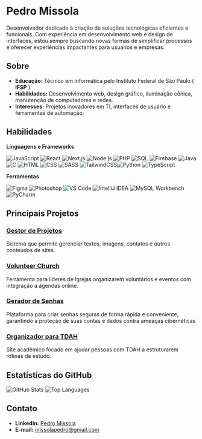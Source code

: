 # Pedro Missola

Desenvolvedor dedicado à criação de soluções tecnológicas eficientes e funcionais. Com experiência em desenvolvimento web e design de interfaces, estou sempre buscando novas formas de simplificar processos e oferecer experiências impactantes para usuários e empresas.

## Sobre

* **Educação:** Técnico em Informática pelo Instituto Federal de São Paulo ( **IFSP** ).
* **Habilidades:** Desenvolvimento web, design gráfico, iluminação cênica, manutenção de computadores e redes.
* **Interesses:** Projetos inovadores em TI, interfaces de usuário e ferramentas de automação.

## Habilidades

**Linguagens e Frameworks**

![JavaScript](https://img.shields.io/badge/JavaScript-F7DF1E?style=flat-square&logo=javascript&logoColor=black) ![React](https://img.shields.io/badge/React-61DAFB?style=flat-square&logo=react&logoColor=black) ![Next.js](https://img.shields.io/badge/Next.js-000000?style=flat-square&logo=next.js&logoColor=white) ![Node.js](https://img.shields.io/badge/Node.js-339933?style=flat-square&logo=node.js&logoColor=white) ![PHP](https://img.shields.io/badge/PHP-777BB4?style=flat-square&logo=php&logoColor=white) ![SQL](https://img.shields.io/badge/SQL-003B57?style=flat-square&logo=microsoft-sql-server&logoColor=white) ![Firebase](https://img.shields.io/badge/Firebase-FFCA28?style=flat-square&logo=firebase&logoColor=black) ![Java](https://img.shields.io/badge/Java-007396?style=flat-square&logo=java&logoColor=white) ![C](https://img.shields.io/badge/C-A8B9CC?style=flat-square&logo=c&logoColor=black) ![HTML](https://img.shields.io/badge/HTML-E34F26?style=flat-square&logo=html5&logoColor=white) ![CSS](https://img.shields.io/badge/CSS-1572B6?style=flat-square&logo=css3&logoColor=white) ![SASS](https://img.shields.io/badge/SASS-CC6699?style=flat-square&logo=sass&logoColor=white) ![TailwindCSS](https://img.shields.io/badge/TailwindCSS-06B6D4?style=flat-square&logo=tailwind-css&logoColor=white)![Python](https://img.shields.io/badge/Python-3776AB?style=flat-square&logo=python&logoColor=white)
![TypeScript](https://img.shields.io/badge/TypeScript-3178C6?style=flat-square&logo=typescript&logoColor=white)

**Ferramentas**

![Figma](https://img.shields.io/badge/Figma-F24E1E?style=flat-square&logo=figma&logoColor=white) ![Photoshop](https://img.shields.io/badge/Photoshop-31A8FF?style=flat-square&logo=adobe-photoshop&logoColor=black) ![VS Code](https://img.shields.io/badge/VS%20Code-007ACC?style=flat-square&logo=visual-studio-code&logoColor=white) ![IntelliJ IDEA](https://img.shields.io/badge/IntelliJ%20IDEA-000000?style=flat-square&logo=intellij-idea&logoColor=white) ![MySQL Workbench](https://img.shields.io/badge/MySQL%20Workbench-4479A1?style=flat-square&logo=mysql&logoColor=white) ![PyCharm](https://img.shields.io/badge/PyCharm-000000?style=flat-square&logo=pycharm&logoColor=white)

## Principais Projetos

### [Gestor de Projetos](https://github.com/MissolaPedro/gestor-de-projetos)

Sistema que permite gerenciar textos, imagens, contatos e outros conteúdos de sites.

### [Volunteer Church](https://github.com/MissolaPedro/volunteer-church)

Ferramenta para líderes de igrejas organizarem voluntários e eventos com integração a agendas online.

### [Gerador de Senhas](https://github.com/MissolaPedro/PasswordGeneration)

Plataforma para criar senhas seguras de forma rápida e conveniente, garantindo a proteção de suas contas e dados contra ameaças cibernéticas

### [Organizador para TDAH](https://github.com/MissolaPedro/TDAH)

Site acadêmico focado em ajudar pessoas com TDAH a estruturarem rotinas de estudo.

## Estatísticas do GitHub

![GitHub Stats](https://github-readme-stats.vercel.app/api?username=MissolaPedro&show_icons=true&theme=white) ![Top Languages](https://github-readme-stats.vercel.app/api/top-langs/?username=MissolaPedro&hide_progress=true)

## Contato

* **LinkedIn:** [Pedro Missola](https://www.linkedin.com/in/pedro-missola/)
* **E-mail:** [missolapedro@gmail.com](mailto:missolapedro@gmail.com)
